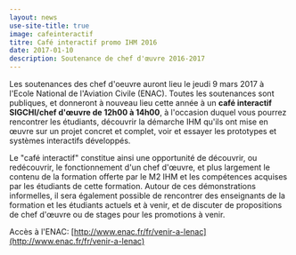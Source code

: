 ```yaml
---
layout: news
use-site-title: true
image: cafeinteractif
titre: Café interactif promo IHM 2016
date: 2017-01-10
description: Soutenance de chef d'œuvre 2016-2017
---
```


Les soutenances des chef d'oeuvre auront lieu le jeudi 9 mars 2017 à l'Ecole National de l'Aviation Civile (ENAC). Toutes les soutenances sont publiques, et donneront à nouveau lieu cette année à un **café interactif SIGCHI/chef d'œuvre de 12h00 à 14h00**, à l'occasion duquel vous pourrez rencontrer les étudiants, découvrir la démarche IHM qu'ils ont mise en œuvre sur un projet concret et complet, voir et essayer les prototypes et systèmes interactifs développés.

Le "café interactif" constitue ainsi une opportunité de découvrir, ou redécouvrir, le fonctionnement d'un chef d'œuvre, et plus largement le contenu de la formation offerte par le M2 IHM et les compétences acquises par les étudiants de cette formation. Autour de ces démonstrations informelles, il sera également possible de rencontrer des enseignants de la formation et les étudiants actuels et à venir, et de discuter de propositions de chef d'œuvre ou de stages pour les promotions à venir.

Accès à l'ENAC: [http://www.enac.fr/fr/venir-a-lenac](http://www.enac.fr/fr/venir-a-lenac)